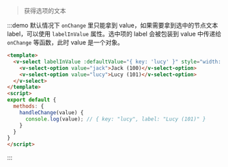 > 获得选项的文本

:::demo 默认情况下 `onChange` 里只能拿到 value，如果需要拿到选中的节点文本 label，可以使用 `labelInValue` 属性。选中项的 label 会被包装到 value 中传递给 `onChange` 等函数，此时 value 是一个对象。

```html
<template>
  <v-select labelInValue :defaultValue="{ key: 'lucy' }" style="width: 120px" @change="handleChange">
    <v-select-option value="jack">Jack (100)</v-select-option>
    <v-select-option value="lucy">Lucy (101)</v-select-option>
  </v-select>
</template>
<script>
export default {
  methods: {
    handleChange(value) {
      console.log(value); // { key: "lucy", label: "Lucy (101)" }
    }
  }
}
</script>
```
:::

